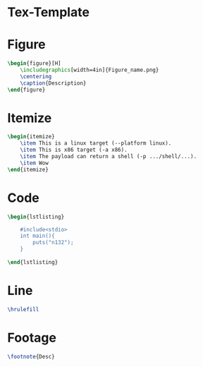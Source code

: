 # Tex-Template


# Figure
```tex
\begin{figure}[H]
    \includegraphics[width=4in]{Figure_name.png}
    \centering
    \caption{Description}
\end{figure}
```

# Itemize
```tex
\begin{itemize}
    \item This is a linux target (--platform linux).
    \item This is x86 target (-a x86).
    \item The payload can return a shell (-p .../shell/...).
    \item Wow
\end{itemize}
```

# Code

```tex
\begin{lstlisting}

    #include<stdio>
    int main(){
        puts("n132");
    }
    
\end{lstlisting}

```

# Line
```tex
\hrulefill
```

# Footage
```tex
\footnote{Desc}
```

